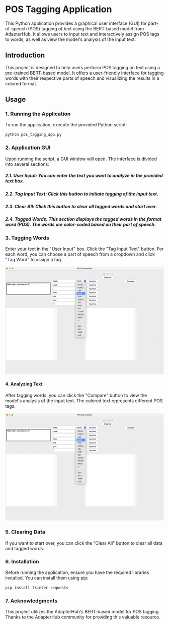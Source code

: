 # POS Tagging Application
This Python application provides a graphical user interface (GUI) for part-of-speech (POS) tagging of text using the BERT-based model from AdapterHub. It allows users to input text and interactively assign POS tags to words, as well as view the model's analysis of the input text.

## Introduction
This project is designed to help users perform POS tagging on text using a pre-trained BERT-based model. It offers a user-friendly interface for tagging words with their respective parts of speech and visualizing the results in a colored format.

## Usage

### 1. Running the Application
To run the application, execute the provided Python script:

```python
python pos_tagging_app.py
```

### 2. Application GUI
Upon running the script, a GUI window will open. The interface is divided into several sections:

##### 2.1. User Input: You can enter the text you want to analyze in the provided text box.

##### 2.2. Tag Input Text: Click this button to initiate tagging of the input text.

##### 2.3. Clear All: Click this button to clear all tagged words and start over.

##### 2.4. Tagged Words: This section displays the tagged words in the format word (POS). The words are color-coded based on their part of speech.

### 3. Tagging Words
Enter your text in the "User Input" box.
Click the "Tag Input Text" button.
For each word, you can choose a part of speech from a dropdown and click "Tag Word" to assign a tag.

<img src="https://github.com/gonzalovaldenebro/NaturalLanguageProcessing-Portfolio/blob/main/Part%204%20-%20Lexical%20Syntax%20and%20Semantics/Project/Images/3.png" alt="Alt text" width="600"/>

#### 4. Analyzing Text
After tagging words, you can click the "Compare" button to view the model's analysis of the input text. The colored text represents different POS tags.

<img src="https://github.com/gonzalovaldenebro/NaturalLanguageProcessing-Portfolio/blob/main/Part%204%20-%20Lexical%20Syntax%20and%20Semantics/Project/Images/3.png" alt="Alt text" width="600"/>

### 5. Clearing Data
If you want to start over, you can click the "Clear All" button to clear all data and tagged words.

### 6. Installation
Before running the application, ensure you have the required libraries installed. You can install them using pip:

```python
pip install tkinter requests
```

### 7. Acknowledgments
This project utilizes the AdapterHub's BERT-based model for POS tagging. Thanks to the AdapterHub community for providing this valuable resource.